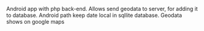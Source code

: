Android app with php back-end. Allows send geodata to server, for adding it to database. 
Android path keep date local in sqllite database. 
Geodata shows on google maps
